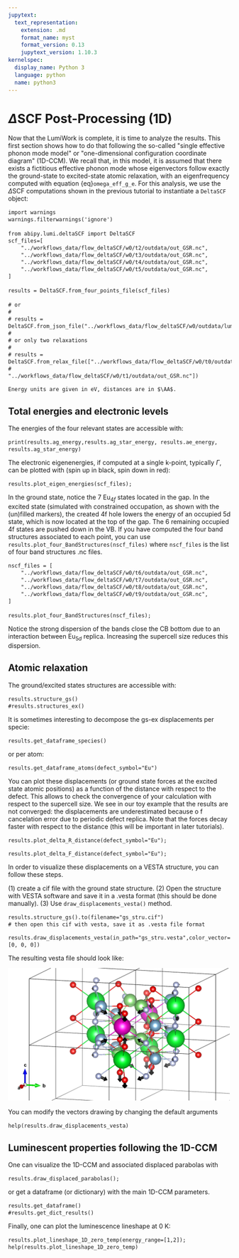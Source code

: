 ```yaml
---
jupytext:
  text_representation:
    extension: .md
    format_name: myst
    format_version: 0.13
    jupytext_version: 1.10.3
kernelspec:
  display_name: Python 3
  language: python
  name: python3
---
```


$\newcommand{\AA}{\unicode{x212B}}$

# $\Delta$SCF Post-Processing (1D)

Now that the LumiWork is complete, it is time to analyze the results.
This first section shows how to do that following the so-called "single effective phonon mode model"
or "one-dimensional configuration coordinate diagram" (1D-CCM).
We recall that, in this model, it is assumed that there exists a fictitious effective phonon mode
whose eigenvectors follow exactly the ground-state to excited-state atomic relaxation,
with an eigenfrequency computed with equation {eq}`omega_eff_g_e`.
For this analysis, we use the $\Delta$SCF computations shown in the previous tutorial to instantiate a `DeltaSCF` object:

```{code-cell}
import warnings
warnings.filterwarnings('ignore')

from abipy.lumi.deltaSCF import DeltaSCF
scf_files=[
    "../workflows_data/flow_deltaSCF/w0/t2/outdata/out_GSR.nc",
    "../workflows_data/flow_deltaSCF/w0/t3/outdata/out_GSR.nc",
    "../workflows_data/flow_deltaSCF/w0/t4/outdata/out_GSR.nc",
    "../workflows_data/flow_deltaSCF/w0/t5/outdata/out_GSR.nc",
]

results = DeltaSCF.from_four_points_file(scf_files)

# or
#
# results = DeltaSCF.from_json_file("../workflows_data/flow_deltaSCF/w0/outdata/lumi.json")
#
# or only two relaxations
#
# results = DeltaSCF.from_relax_file(["../workflows_data/flow_deltaSCF/w0/t0/outdata/out_GSR.nc",
#                                     "../workflows_data/flow_deltaSCF/w0/t1/outdata/out_GSR.nc"])
```

```{note}
Energy units are given in eV, distances are in $\AA$.
```

## Total energies and electronic levels

The energies of the four relevant states are accessible with:

```{code-cell}
print(results.ag_energy,results.ag_star_energy, results.ae_energy, results.ag_star_energy)
```

The electronic eigenenergies, if computed at a single k-point, typically $\Gamma$,
can be plotted with (spin up in black, spin down in red):

```{code-cell}
results.plot_eigen_energies(scf_files);
```

In the ground state, notice the 7 Eu$_{4f}$ states located in the gap.
In the excited state (simulated with constrained occupation, as shown with the (un)filled markers),
the created 4f hole lowers the energy of an occupied 5d state, which is now located at the top of the gap.
The 6 remaining occupied 4f states are pushed down in the VB.
If you have computed the four band structures associated to each point, you can use `results.plot_four_BandStructures(nscf_files)`
where `nscf_files` is the list of four band structures .nc files.

```{code-cell}
nscf_files = [
    "../workflows_data/flow_deltaSCF/w0/t6/outdata/out_GSR.nc",
    "../workflows_data/flow_deltaSCF/w0/t7/outdata/out_GSR.nc",
    "../workflows_data/flow_deltaSCF/w0/t8/outdata/out_GSR.nc",
    "../workflows_data/flow_deltaSCF/w0/t9/outdata/out_GSR.nc",
]

results.plot_four_BandStructures(nscf_files);
```

Notice the strong dispersion of the bands close the CB bottom due to an interaction between Eu$_{5d}$ replica.
Increasing the supercell size reduces this dispersion.

## Atomic relaxation

The ground/excited states structures are accessible with:

```{code-cell}
results.structure_gs()
#results.structures_ex()
```

It is sometimes interesting to decompose the gs-ex displacements per specie:

```{code-cell}
results.get_dataframe_species()
```

or per atom:

```{code-cell}
results.get_dataframe_atoms(defect_symbol="Eu")
```

You can plot these displacements (or ground state forces at the excited state atomic positions) as a function
of the distance with respect to the defect.
This allows to check the convergence of your calculation with respect to the supercell size.
We see in our toy example that the results are not converged: the displacements are underestimated because o
f cancelation error due to periodic defect replica.
Note that the forces decay faster with respect to the distance (this will be important in later tutorials).

```{code-cell}
results.plot_delta_R_distance(defect_symbol="Eu");
```

```{code-cell}
results.plot_delta_F_distance(defect_symbol="Eu");
```

In order to visualize these displacements on a VESTA structure, you can follow these steps.

(1) create a cif file with the ground state structure.
(2) Open the structure with VESTA software and save it in a .vesta format (this should be done manually).
(3) Use `draw_displacements_vesta()` method.

```{code-cell}
results.structure_gs().to(filename="gs_stru.cif")
# then open this cif with vesta, save it as .vesta file format
```

```{code-cell}
results.draw_displacements_vesta(in_path="gs_stru.vesta",color_vector=[0, 0, 0])
```

The resulting vesta file should look like:

<img src="draw_displacements_vesta.png" width="500">

You can modify the vectors drawing by changing the default arguments

```{code-cell}
help(results.draw_displacements_vesta)
```

## Luminescent properties following the 1D-CCM

One can visualize the 1D-CCM and associated displaced parabolas with

```{code-cell}
results.draw_displaced_parabolas();
```

or get a dataframe (or dictionary) with the main 1D-CCM parameters.

```{code-cell}
results.get_dataframe()
#results.get_dict_results()
```

Finally, one can plot the luminescence lineshape at 0 K:

```{code-cell}
results.plot_lineshape_1D_zero_temp(energy_range=[1,2]);
help(results.plot_lineshape_1D_zero_temp)
```
